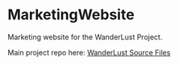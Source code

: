 MarketingWebsite
================

Marketing website for the WanderLust Project.

Main project repo here: [WanderLust Source Files](https://github.com/SugarPeas/WanderLust)
